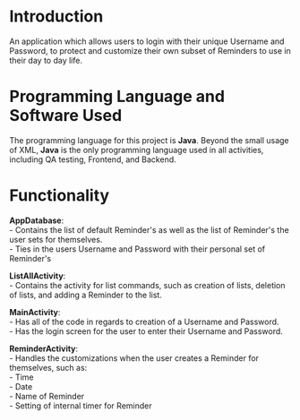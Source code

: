 # Introduction
An application which allows users to login with their unique Username and Password, to protect and customize their own subset of Reminders to use in their day to day life.

# Programming Language and Software Used
The programming language for this project is **Java**. Beyond the small usage of XML, **Java** is the only programming language used in all activities, including QA testing, Frontend, and Backend.

# Functionality
  **AppDatabase**: <br /> - Contains the list of default Reminder's as well as the list of Reminder's the user sets for themselves.\
                     - Ties in the users Username and Password with their personal set of Reminder's
    
  **ListAllActivity**: <br />  - Contains the activity for list commands, such as creation of lists, deletion of lists, and adding a Reminder to the list.
    
  **MainActivity**:<br /> - Has all of the code in regards to creation of a Username and Password.\
       - Has the login screen for the user to enter their Username and Password.
  
  **ReminderActivity**: <br />  - Handles the customizations when the user creates a Reminder for themselves, such as:\
      - Time\
      - Date\
      - Name of Reminder\
      - Setting of internal timer for Reminder
    
